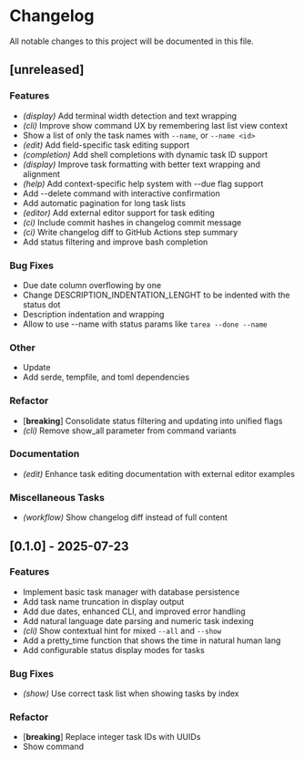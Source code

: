 # Changelog

All notable changes to this project will be documented in this file.

## [unreleased]

### Features

- *(display)* Add terminal width detection and text wrapping
- *(cli)* Improve show command UX by remembering last list view context
- Show a list of only the task names with `--name`, or  `--name <id>`
- *(edit)* Add field-specific task editing support
- *(completion)* Add shell completions with dynamic task ID support
- *(display)* Improve task formatting with better text wrapping and alignment
- *(help)* Add context-specific help system with --due flag support
- Add --delete command with interactive confirmation
- Add automatic pagination for long task lists
- *(editor)* Add external editor support for task editing
- *(ci)* Include commit hashes in changelog commit message
- *(ci)* Write changelog diff to GitHub Actions step summary
- Add status filtering and improve bash completion

### Bug Fixes

- Due date column overflowing by one
- Change DESCRIPTION_INDENTATION_LENGHT to be indented with the status dot
- Description indentation and wrapping
- Allow to use --name with status params like `tarea --done --name`

### Other

- Update
- Add serde, tempfile, and toml dependencies

### Refactor

- [**breaking**] Consolidate status filtering and updating into unified flags
- *(cli)* Remove show_all parameter from command variants

### Documentation

- *(edit)* Enhance task editing documentation with external editor examples

### Miscellaneous Tasks

- *(workflow)* Show changelog diff instead of full content

## [0.1.0] - 2025-07-23

### Features

- Implement basic task manager with database persistence
- Add task name truncation in display output
- Add due dates, enhanced CLI, and improved error handling
- Add natural language date parsing and numeric task indexing
- *(cli)* Show contextual hint for mixed `--all` and `--show`
- Add a pretty_time function that shows the time in natural human lang
- Add configurable status display modes for tasks

### Bug Fixes

- *(show)* Use correct task list when showing tasks by index

### Refactor

- [**breaking**] Replace integer task IDs with UUIDs
- Show command

<!-- generated by git-cliff -->

